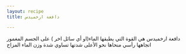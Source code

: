 ```yaml
---
layout: recipe
title: دافعة ارخميدس  

---
```


 دافعة ارخميدس هي القوة التي يطبقها الماء(او أي سائل اخر ) على الجسم المغمور اتجاهها رأسي منحاها نحو الأعلى شدتها تساوي شدة وزن الماء المزاح





